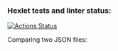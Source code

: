### Hexlet tests and linter status:
[![Actions Status](https://github.com/fedotovarita/frontend-project-lvl2/workflows/hexlet-check/badge.svg)](https://github.com/fedotovarita/frontend-project-lvl2/actions)

Comparing two JSON files:
<script id="asciicast-I6jtfCBiA3Pr3j5BVKgZS6gUZ" src="https://asciinema.org/a/I6jtfCBiA3Pr3j5BVKgZS6gUZ.js" async></script>